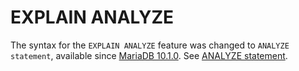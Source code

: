 
# EXPLAIN ANALYZE

The syntax for the `EXPLAIN ANALYZE` feature was changed to `ANALYZE statement`, available since [MariaDB 10.1.0](../../../../../../release-notes/mariadb-community-server/old-releases/release-notes-mariadb-10-1-series/mariadb-10-1-0-release-notes.md). See [ANALYZE statement](analyze-statement.md).

